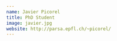 ```yaml
---
name: Javier Picorel
title: PhD Student
image: javier.jpg
website: http://parsa.epfl.ch/~picorel/
---
```

